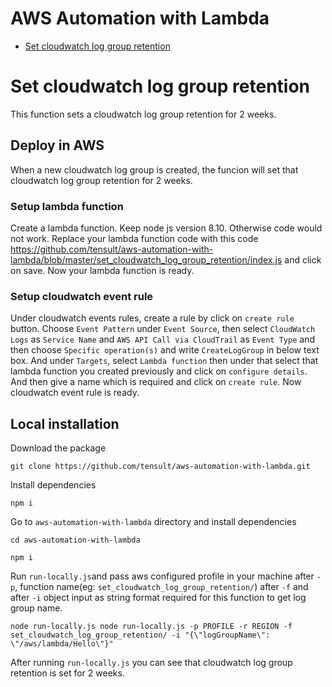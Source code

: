 
# AWS Automation with Lambda
- [Set cloudwatch log group retention](#set-cloudwatch-log-group-retention)
# Set cloudwatch log group retention
This function sets a cloudwatch log group retention for 2 weeks.
## Deploy in AWS
When a new cloudwatch log group is created, the funcion will set that cloudwatch log group retention for 2 weeks.
### Setup lambda function
Create a lambda function. Keep node js version 8.10. Otherwise code would not work. Replace your lambda function code with this code https://github.com/tensult/aws-automation-with-lambda/blob/master/set_cloudwatch_log_group_retention/index.js and click on save. Now your lambda function is ready.
### Setup cloudwatch event rule
Under cloudwatch events rules, create a rule by click on `create rule` button. Choose `Event Pattern` under `Event Source`, then select `CloudWatch Logs` as `Service Name` and `AWS API Call via CloudTrail` as `Event Type` and then choose `Specific operation(s)` and write `CreateLogGroup` in below text box. And under `Targets`, select `Lambda function` then under that select that lambda function you created previously and click on `configure details`. And then give a name which is required and click on `create rule`. Now cloudwatch event rule is ready.
## Local installation
Download the package

`git clone https://github.com/tensult/aws-automation-with-lambda.git`

Install dependencies

`npm i`

Go to `aws-automation-with-lambda` directory and install dependencies

`cd aws-automation-with-lambda`

`npm i`

Run `run-locally.js`and pass aws configured profile in your machine after `-p`, function name(eg: `set_cloudwatch_log_group_retention/`) after `-f` and after `-i` object input as string format required for this function to get log group name.

`node run-locally.js node run-locally.js -p PROFILE -r REGION -f set_cloudwatch_log_group_retention/ -i "{\"logGroupName\": \"/aws/lambda/Hello\"}"`

After running `run-locally.js` you can see that cloudwatch log group retention is set for 2 weeks.

